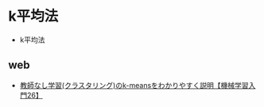 # k平均法
- k平均法

## web
- [教師なし学習(クラスタリング)のk-meansをわかりやすく説明【機械学習入門26】](https://datawokagaku.com/kmeans/) 
